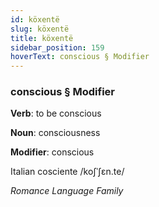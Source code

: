 ```yaml
---
id: köxentë
slug: köxentë
title: köxentë
sidebar_position: 159
hoverText: conscious § Modifier
---
```


### conscious § Modifier

**Verb**: to be conscious

**Noun**: consciousness

**Modifier**: conscious

Italian cosciente /koʃˈʃɛn.te/

*Romance Language Family*